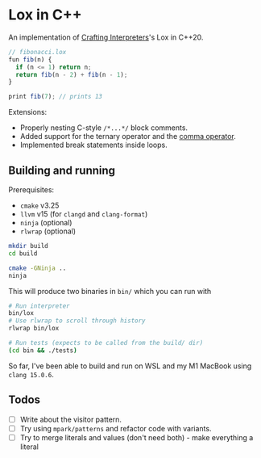 # Lox in C++

An implementation of [Crafting Interpreters](https://craftinginterpreters.com/)'s Lox in C++20.

```javascript
// fibonacci.lox
fun fib(n) {
  if (n <= 1) return n;
  return fib(n - 2) + fib(n - 1);
}

print fib(7); // prints 13
```

Extensions:

- Properly nesting C-style `/*...*/` block comments.
- Added support for the ternary operator and the [comma operator](https://en.wikipedia.org/wiki/Comma_operator).
- Implemented break statements inside loops.

## Building and running

Prerequisites:
- `cmake` v3.25
- `llvm` v15 (for `clangd` and `clang-format`)
- `ninja` (optional)
- `rlwrap` (optional)

```sh
mkdir build
cd build

cmake -GNinja ..
ninja
```

This will produce two binaries in `bin/` which you can run with
```sh
# Run interpreter
bin/lox
# Use rlwrap to scroll through history
rlwrap bin/lox

# Run tests (expects to be called from the build/ dir)
(cd bin && ./tests)
```

So far, I've been able to build and run on WSL and my M1 MacBook using `clang 15.0.6`.

## Todos

- [ ] Write about the visitor pattern.
- [ ] Try using `mpark/patterns` and refactor code with variants.
- [ ] Try to merge literals and values (don't need both) - make everything a literal
